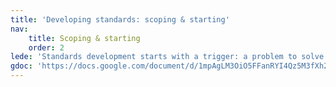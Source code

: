 ```yaml
---
title: 'Developing standards: scoping & starting'
nav:
    title: Scoping & starting
    order: 2
lede: 'Standards development starts with a trigger: a problem to solve or an unmet need. Your development process affects how you scope and start the standards development.'
gdoc: 'https://docs.google.com/document/d/1mpAgLM3OiO5FFanRYI4Qz5M3fXh2TYmeSIlde_hNFSM/edit'
---
```

